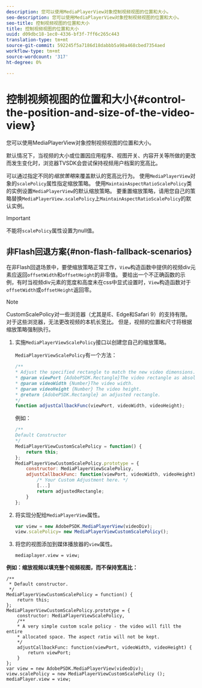 ```yaml
---
description: 您可以使用MediaPlayerView对象控制视频视图的位置和大小。
seo-description: 您可以使用MediaPlayerView对象控制视频视图的位置和大小。
seo-title: 控制视频视图的位置和大小
title: 控制视频视图的位置和大小
uuid: d09dbc18-1ec0-4336-bf3f-7ff6c265c443
translation-type: tm+mt
source-git-commit: 592245f5a7186d18dabbb5a98a468cbed7354aed
workflow-type: tm+mt
source-wordcount: '317'
ht-degree: 0%

---
```



# 控制视频视图的位置和大小{#control-the-position-and-size-of-the-video-view}

您可以使用MediaPlayerView对象控制视频视图的位置和大小。

默认情况下，当视频的大小或位置因应用程序、视图开关、内容开关等所做的更改而发生变化时，浏览器TVSDK会尝试保持视频用户档案的宽高比。

可以通过指定不同的&#x200B;*缩放策略*&#x200B;来覆盖默认的宽高比行为。 使用`MediaPlayerView`对象的`scalePolicy`属性指定缩放策略。 使用`MaintainAspectRatioScalePolicy`类的实例设置`MediaPlayerView`的默认缩放策略。 要重置缩放策略，请用您自己的策略替换`MediaPlayerView.scalePolicy`上`MaintainAspectRatioScalePolicy`的默认实例。

>[!IMPORTANT]
>
>不能将`scalePolicy`属性设置为null值。

## 非Flash回退方案{#non-flash-fallback-scenarios}

在非Flash回退场景中，要使缩放策略正常工作，`View`构造函数中提供的视频div元素应返回`offsetWidth`和`offsetHeight`的非零值。 要给出一个不正确函数的示例，有时当视频div元素的宽度和高度未在css中显式设置时，`View`构造函数对于`offsetWidth`或`offsetHeight`返回零。

>[!NOTE]
>
>CustomScalePolicy对一些浏览器（尤其是IE、Edge和Safari 9）的支持有限。 对于这些浏览器，无法更改视频的本机长宽比。 但是，视频的位置和尺寸将根据缩放策略强制执行。

1. 实施`MediaPlayerViewScalePolicy`接口以创建您自己的缩放策略。

   `MediaPlayerViewScalePolicy`有一个方法：

   ```js
   /** 
   * Adjust the specified rectangle to match the new video dimensions. 
   * @param viewPort {AdobePSDK.Rectangle}The video rectangle as absolute position. 
   * @param videoWidth {Number}The video width. 
   * @param videoHeight {Number} The video height. 
   * @return {AdobePSDK.Rectangle} an adjusted rectangle. 
   */ 
   function adjustCallbackFunc(viewPort, videoWidth, videoHeight);
   ```

   例如：

   ```js
   /** 
   Default Constructor 
   */ 
   MediaPlayerViewCustomScalePolicy = function() { 
       return this; 
   }; 
   MediaPlayerViewCustomScalePolicy.prototype = { 
       constructor: MediaPlayerViewScalePolicy, 
       adjustCallbackFunc: function(viewPort, videoWidth, videoHeight) { 
           /* Your Custom Adjustment here. */ 
           [...] 
           return adjustedRectangle; 
       } 
   };
   ```

1. 将实现分配给`MediaPlayerView`属性。

   ```js
   var view = new AdobePSDK.MediaPlayerView(videoDiv); 
   view.scalePolicy= new MediaPlayerViewCustomScalePolicy();
   ```

1. 将您的视图添加到媒体播放器的`view`属性。

   ```
   mediaplayer.view = view;
   ```

<!--<a id="example_ABCD79AE29DB4A668F9A8B729FE44AF9"></a>-->

**例如：缩放视频以填充整个视频视图，而不保持宽高比：**

```
/** 
 * Default constructor. 
 */ 
MediaPlayerViewCustomScalePolicy = function() { 
    return this; 
}; 
MediaPlayerViewCustomScalePolicy.prototype = { 
    constructor: MediaPlayerViewScalePolicy, 
    /** 
    * A very simple custom scale policy - the video will fill the entire 
    * allocated space. The aspect ratio will not be kept. 
    */ 
    adjustCallbackFunc: function(viewPort, videoWidth, videoHeight) { 
        return viewPort; 
    } 
}; 
var view = new AdobePSDK.MediaPlayerView(videoDiv); 
view.scalePolicy = new MediaPlayerViewCustomScalePolicy (); 
mediaPlayer.view = view;
```

